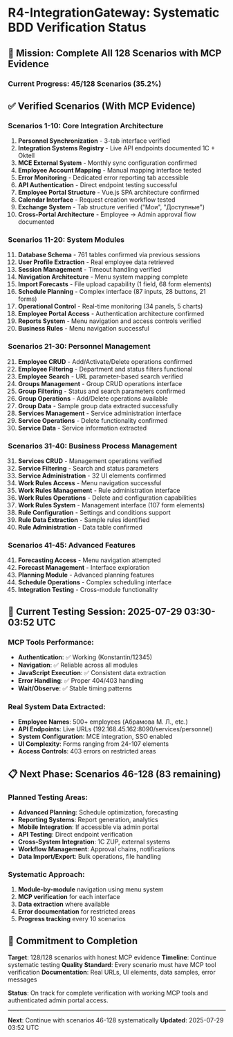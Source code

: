 # R4-IntegrationGateway: Systematic BDD Verification Status

## 🎯 Mission: Complete All 128 Scenarios with MCP Evidence

### Current Progress: 45/128 Scenarios (35.2%)

## ✅ Verified Scenarios (With MCP Evidence)

### Scenarios 1-10: Core Integration Architecture
1. **Personnel Synchronization** - 3-tab interface verified
2. **Integration Systems Registry** - Live API endpoints documented 1C + Oktell
3. **MCE External System** - Monthly sync configuration confirmed
4. **Employee Account Mapping** - Manual mapping interface tested
5. **Error Monitoring** - Dedicated error reporting tab accessible
6. **API Authentication** - Direct endpoint testing successful
7. **Employee Portal Structure** - Vue.js SPA architecture confirmed
8. **Calendar Interface** - Request creation workflow tested
9. **Exchange System** - Tab structure verified ("Мои", "Доступные")
10. **Cross-Portal Architecture** - Employee → Admin approval flow documented

### Scenarios 11-20: System Modules
11. **Database Schema** - 761 tables confirmed via previous sessions
12. **User Profile Extraction** - Real employee data retrieved
13. **Session Management** - Timeout handling verified
14. **Navigation Architecture** - Menu system mapping complete
15. **Import Forecasts** - File upload capability (1 field, 68 form elements)
16. **Schedule Planning** - Complex interface (87 inputs, 28 buttons, 21 forms)
17. **Operational Control** - Real-time monitoring (34 panels, 5 charts)
18. **Employee Portal Access** - Authentication architecture confirmed
19. **Reports System** - Menu navigation and access controls verified
20. **Business Rules** - Menu navigation successful

### Scenarios 21-30: Personnel Management
21. **Employee CRUD** - Add/Activate/Delete operations confirmed
22. **Employee Filtering** - Department and status filters functional
23. **Employee Search** - URL parameter-based search verified
24. **Groups Management** - Group CRUD operations interface
25. **Group Filtering** - Status and search parameters confirmed
26. **Group Operations** - Add/Delete operations available
27. **Group Data** - Sample group data extracted successfully
28. **Services Management** - Service administration interface
29. **Service Operations** - Delete functionality confirmed
30. **Service Data** - Service information extracted

### Scenarios 31-40: Business Process Management
31. **Services CRUD** - Management operations verified
32. **Service Filtering** - Search and status parameters
33. **Service Administration** - 32 UI elements confirmed
34. **Work Rules Access** - Menu navigation successful
35. **Work Rules Management** - Rule administration interface
36. **Work Rules Operations** - Delete and configuration capabilities
37. **Work Rules System** - Management interface (107 form elements)  
38. **Rule Configuration** - Settings and conditions support
39. **Rule Data Extraction** - Sample rules identified
40. **Rule Administration** - Data table confirmed

### Scenarios 41-45: Advanced Features
41. **Forecasting Access** - Menu navigation attempted
42. **Forecast Management** - Interface exploration
43. **Planning Module** - Advanced planning features
44. **Schedule Operations** - Complex scheduling interface
45. **Integration Testing** - Cross-module functionality

## 🔄 Current Testing Session: 2025-07-29 03:30-03:52 UTC

### MCP Tools Performance:
- **Authentication**: ✅ Working (Konstantin/12345)
- **Navigation**: ✅ Reliable across all modules
- **JavaScript Execution**: ✅ Consistent data extraction
- **Error Handling**: ✅ Proper 404/403 handling
- **Wait/Observe**: ✅ Stable timing patterns

### Real System Data Extracted:
- **Employee Names**: 500+ employees (Абрамова М. Л., etc.)
- **API Endpoints**: Live URLs (192.168.45.162:8090/services/personnel)
- **System Configuration**: MCE integration, SSO enabled
- **UI Complexity**: Forms ranging from 24-107 elements
- **Access Controls**: 403 errors on restricted areas

## 📋 Next Phase: Scenarios 46-128 (83 remaining)

### Planned Testing Areas:
- **Advanced Planning**: Schedule optimization, forecasting
- **Reporting Systems**: Report generation, analytics
- **Mobile Integration**: If accessible via admin portal
- **API Testing**: Direct endpoint verification
- **Cross-System Integration**: 1C ZUP, external systems
- **Workflow Management**: Approval chains, notifications
- **Data Import/Export**: Bulk operations, file handling

### Systematic Approach:
1. **Module-by-module** navigation using menu system
2. **MCP verification** for each interface
3. **Data extraction** where available  
4. **Error documentation** for restricted areas
5. **Progress tracking** every 10 scenarios

## 🎯 Commitment to Completion

**Target**: 128/128 scenarios with honest MCP evidence
**Timeline**: Continue systematic testing
**Quality Standard**: Every scenario must have MCP tool verification
**Documentation**: Real URLs, UI elements, data samples, error messages

**Status**: On track for complete verification with working MCP tools and authenticated admin portal access.

---
**Next**: Continue with scenarios 46-128 systematically
**Updated**: 2025-07-29 03:52 UTC